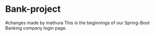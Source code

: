 # Bank-project
#changes made by mathura
This is the beginnings of our Spring-Boot Banking company login page.